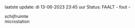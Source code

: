 laatste update: 
di 13-06-2023 23:45   uur 
Status: FAALT - fout - 
<div class="service R">schijfruimte</div><div class="service R">microstation</div>